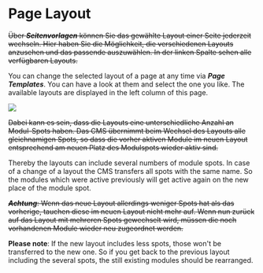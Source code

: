 # Page Layout

~~Über ***Seitenvorlagen*** können Sie das gewählte Layout einer Seite jederzeit wechseln. Hier haben Sie die Möglichkeit, die verschiedenen Layouts anzusehen und das passende auszuwählen. In der linken Spalte sehen alle verfügbaren Layouts.~~

You can change the selected layout of a page at any time via ***Page Templates***. You can have a look at them and select the one you like. The available layouts are displayed in the left column of this page.

![](bild23.png)

~~Dabei kann es sein, dass die Layouts eine unterschiedliche Anzahl an Modul-Spots haben. Das CMS übernimmt beim Wechsel des Layouts alle gleichnamigen Spots, so dass die vorher aktiven Module im neuen Layout entsprechend am neuen Platz des Modulspots wieder aktiv sind.~~

Thereby the layouts can include several numbers of module spots. In case of a change of a layout the CMS transfers all spots with the same name. So the modules which were active previously  will get active again on the new place of the module spot.

~~***Achtung***: Wenn das neue Layout allerdings weniger Spots hat als das vorherige, tauchen diese im neuen Layout nicht mehr auf. Wenn nun zurück auf das Layout mit mehreren Spots gewechselt wird, müssen die noch vorhandenen Module wieder neu zugeordnet werden.~~

**Please note**: If the new layout includes less spots, those won't be transferred to the new one. So if you get back to the previous layout including the several spots, the still existing modules should be rearranged. 

